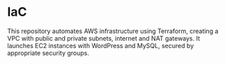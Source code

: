 # IaC
 This repository automates AWS infrastructure using Terraform, creating a VPC with public and private subnets, internet and NAT gateways. It launches EC2 instances with WordPress and MySQL, secured by appropriate security groups.
